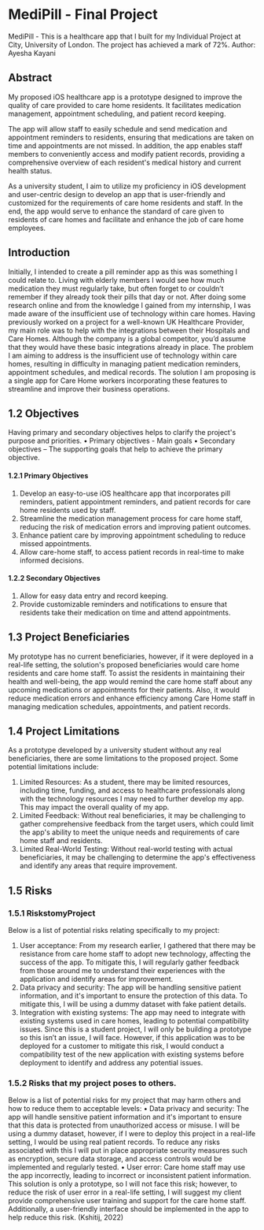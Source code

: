 # MediPill - Final Project

MediPill - This is a healthcare app that I built for my Individual Project at City, University of London.
The project has achieved a mark of 72%.
Author: Ayesha Kayani

## Abstract
My proposed iOS healthcare app is a prototype designed to improve the quality of care provided to care home residents. It facilitates medication management, appointment scheduling, and patient record keeping.

The app will allow staff to easily schedule and send medication and appointment reminders to residents, ensuring that medications are taken on time and appointments are not missed. In addition, the app enables staff members to conveniently access and modify patient records, providing a comprehensive overview of each resident's medical history and current health status.

As a university student, I aim to utilize my proficiency in iOS development and user-centric design to develop an app that is user-friendly and customized for the requirements of care home residents and staff. In the end, the app would serve to enhance the standard of care given to residents of care homes and facilitate and enhance the job of care home employees.


## Introduction
Initially, I intended to create a pill reminder app as this was something I could relate to. Living with elderly members I would see how much medication they must regularly take, but often forget to or couldn’t remember if they already took their pills that day or not.
After doing some research online and from the knowledge I gained from my internship, I was made aware of the insufficient use of technology within care homes. Having previously worked on a project for a well-known UK Healthcare Provider, my main role was to help with the integrations between their Hospitals and Care Homes. Although the company is a global competitor, you’d assume that they would have these basic integrations already in place.
The problem I am aiming to address is the insufficient use of technology within care homes, resulting in difficulty in managing patient medication reminders, appointment schedules, and medical records. The solution I am proposing is a single app for Care Home workers incorporating these features to streamline and improve their business operations.

## 1.2 Objectives
Having primary and secondary objectives helps to clarify the project's purpose and priorities.
• Primary objectives - Main goals
• Secondary objectives – The supporting goals that help to achieve the primary
objective.

#### 1.2.1 Primary Objectives
1. Develop an easy-to-use iOS healthcare app that incorporates pill reminders, patient appointment reminders, and patient records for care home residents used by staff.
2. Streamline the medication management process for care home staff, reducing the risk of medication errors and improving patient outcomes.
3. Enhance patient care by improving appointment scheduling to reduce missed appointments.
4. Allow care-home staff, to access patient records in real-time to make informed decisions.

#### 1.2.2 Secondary Objectives
1. Allow for easy data entry and record keeping.
2. Provide customizable reminders and notifications to ensure that residents take their
medication on time and attend appointments.

## 1.3 Project Beneficiaries
My prototype has no current beneficiaries, however, if it were deployed in a real-life setting, the solution's proposed beneficiaries would care home residents and care home staff.
To assist the residents in maintaining their health and well-being, the app would remind the care home staff about any upcoming medications or appointments for their patients. Also, it would reduce medication errors and enhance efficiency among Care Home staff in managing medication schedules, appointments, and patient records.

## 1.4 Project Limitations
As a prototype developed by a university student without any real beneficiaries, there are some limitations to the proposed project.
Some potential limitations include:
1. Limited Resources: As a student, there may be limited resources, including time,
funding, and access to healthcare professionals along with the technology resources I may need to further develop my app. This may impact the overall quality of my app.
2. Limited Feedback: Without real beneficiaries, it may be challenging to gather comprehensive feedback from the target users, which could limit the app's ability to meet the unique needs and requirements of care home staff and residents.
3. Limited Real-World Testing: Without real-world testing with actual beneficiaries, it may be challenging to determine the app's effectiveness and identify any areas that require improvement.

## 1.5 Risks
### 1.5.1 RiskstomyProject
Below is a list of potential risks relating specifically to my project:
1. User acceptance: From my research earlier, I gathered that there may be resistance from care home staff to adopt new technology, affecting the success of the app. To mitigate this, I will regularly gather feedback from those around me to understand their experiences with the application and identify areas for improvement.
2. Data privacy and security: The app will be handling sensitive patient information, and it's important to ensure the protection of this data. To mitigate this, I will be using a dummy dataset with fake patient details.
3. Integration with existing systems: The app may need to integrate with existing systems used in care homes, leading to potential compatibility issues. Since this is a student project, I will only be building a prototype so this isn’t an issue, I will face. However, if this application was to be deployed for a customer to mitigate this risk, I would conduct a compatibility test of the new application with existing systems before deployment to identify and address any potential issues.

### 1.5.2 Risks that my project poses to others.
Below is a list of potential risks for my project that may harm others and how to reduce them to acceptable levels:
• Data privacy and security: The app will handle sensitive patient information and it's important to ensure that this data is protected from unauthorized access or misuse. I will be using a dummy dataset, however, if I were to deploy this project in a real-life setting, I would be using real patient records. To reduce any risks associated with this I will put in place appropriate security measures such as encryption, secure data storage, and access controls would be implemented and regularly tested.
• User error: Care home staff may use the app incorrectly, leading to incorrect or inconsistent patient information. This solution is only a prototype, so I will not face this risk; however, to reduce the risk of user error in a real-life setting, I will suggest my client provide comprehensive user training and support for the care home staff. Additionally, a user-friendly interface should be implemented in the app to help reduce this risk.
(Kshitij, 2022)
